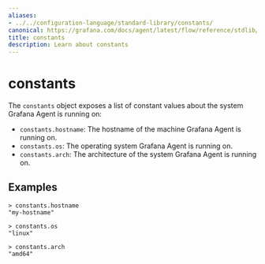 ```yaml
---
aliases:
- ../../configuration-language/standard-library/constants/
canonical: https://grafana.com/docs/agent/latest/flow/reference/stdlib/constants/
title: constants
description: Learn about constants
---
```


# constants

The `constants` object exposes a list of constant values about the system
Grafana Agent is running on:

* `constants.hostname`: The hostname of the machine Grafana Agent is running
  on.
* `constants.os`: The operating system Grafana Agent is running on.
* `constants.arch`: The architecture of the system Grafana Agent is running on.

## Examples

```
> constants.hostname
"my-hostname"

> constants.os
"linux"

> constants.arch
"amd64"
```
